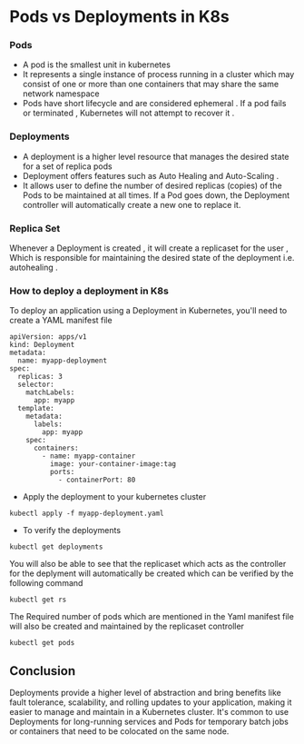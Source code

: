 # Pods vs Deployments in K8s

### Pods

- A pod is the smallest unit in kubernetes
- It represents a single instance of process running in a cluster which may consist of one or more than one  containers that may share the same network namespace
- Pods have short lifecycle and are considered ephemeral . If a pod fails or terminated , Kubernetes will not attempt to recover it .

### Deployments

- A deployment is a higher level resource that manages the desired state for a set of replica pods
- Deployment offers features such as Auto Healing and Auto-Scaling . 
- It allows user to define the number of desired replicas (copies) of the Pods to be maintained at all times. If a Pod goes down, the Deployment controller will automatically create a new one to replace it.


### Replica Set

Whenever a Deployment is created , it will create a replicaset for the user , Which is responsible for maintaining the desired state of the deployment i.e. autohealing . 


### How to deploy a deployment in K8s

To deploy an application using a Deployment in Kubernetes, you'll need to create a YAML manifest file 

```
apiVersion: apps/v1
kind: Deployment
metadata:
  name: myapp-deployment
spec:
  replicas: 3
  selector:
    matchLabels:
      app: myapp
  template:
    metadata:
      labels:
        app: myapp
    spec:
      containers:
        - name: myapp-container
          image: your-container-image:tag
          ports:
            - containerPort: 80

```

- Apply the deployment to your kubernetes cluster

```
kubectl apply -f myapp-deployment.yaml

```

- To verify the deployments

```
kubectl get deployments

```

You will also be able to see that the replicaset which acts as the controller for the deplyment will automatically be created which can be verified by the following command

```
kubectl get rs
```
The Required number of pods which are mentioned in the Yaml manifest file will also be created and maintained by the replicaset controller

```
kubectl get pods
```

## Conclusion

Deployments provide a higher level of abstraction and bring benefits like fault tolerance, scalability, and rolling updates to your application, making it easier to manage and maintain in a Kubernetes cluster. It's common to use Deployments for long-running services and Pods for temporary batch jobs or containers that need to be colocated on the same node.